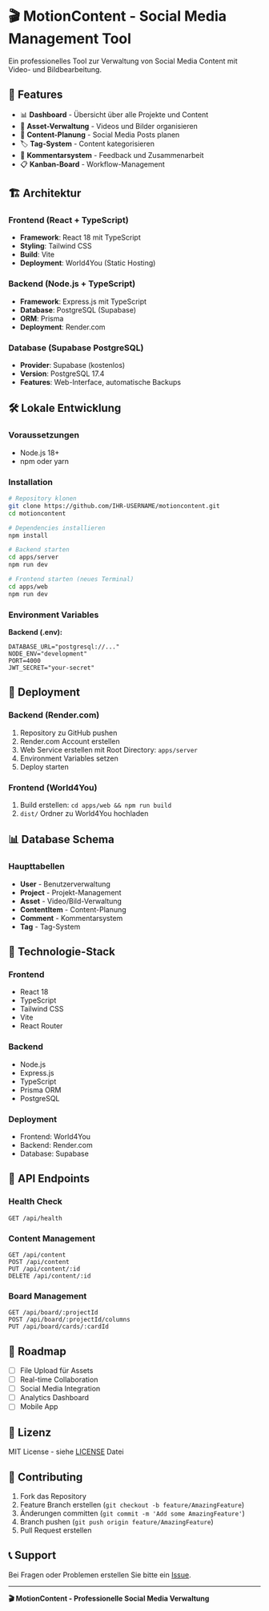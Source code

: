 # 🎬 MotionContent - Social Media Management Tool

Ein professionelles Tool zur Verwaltung von Social Media Content mit Video- und Bildbearbeitung.

## 🚀 Features

- 📊 **Dashboard** - Übersicht über alle Projekte und Content
- 🎥 **Asset-Verwaltung** - Videos und Bilder organisieren
- 📝 **Content-Planung** - Social Media Posts planen
- 🏷️ **Tag-System** - Content kategorisieren
- 💬 **Kommentarsystem** - Feedback und Zusammenarbeit
- 📋 **Kanban-Board** - Workflow-Management

## 🏗️ Architektur

### Frontend (React + TypeScript)
- **Framework**: React 18 mit TypeScript
- **Styling**: Tailwind CSS
- **Build**: Vite
- **Deployment**: World4You (Static Hosting)

### Backend (Node.js + TypeScript)
- **Framework**: Express.js mit TypeScript
- **Database**: PostgreSQL (Supabase)
- **ORM**: Prisma
- **Deployment**: Render.com

### Database (Supabase PostgreSQL)
- **Provider**: Supabase (kostenlos)
- **Version**: PostgreSQL 17.4
- **Features**: Web-Interface, automatische Backups

## 🛠️ Lokale Entwicklung

### Voraussetzungen
- Node.js 18+
- npm oder yarn

### Installation

```bash
# Repository klonen
git clone https://github.com/IHR-USERNAME/motioncontent.git
cd motioncontent

# Dependencies installieren
npm install

# Backend starten
cd apps/server
npm run dev

# Frontend starten (neues Terminal)
cd apps/web
npm run dev
```

### Environment Variables

**Backend (.env):**
```env
DATABASE_URL="postgresql://..."
NODE_ENV="development"
PORT=4000
JWT_SECRET="your-secret"
```

## 🚀 Deployment

### Backend (Render.com)
1. Repository zu GitHub pushen
2. Render.com Account erstellen
3. Web Service erstellen mit Root Directory: `apps/server`
4. Environment Variables setzen
5. Deploy starten

### Frontend (World4You)
1. Build erstellen: `cd apps/web && npm run build`
2. `dist/` Ordner zu World4You hochladen

## 📊 Database Schema

### Haupttabellen
- **User** - Benutzerverwaltung
- **Project** - Projekt-Management
- **Asset** - Video/Bild-Verwaltung
- **ContentItem** - Content-Planung
- **Comment** - Kommentarsystem
- **Tag** - Tag-System

## 🔧 Technologie-Stack

### Frontend
- React 18
- TypeScript
- Tailwind CSS
- Vite
- React Router

### Backend
- Node.js
- Express.js
- TypeScript
- Prisma ORM
- PostgreSQL

### Deployment
- Frontend: World4You
- Backend: Render.com
- Database: Supabase

## 📝 API Endpoints

### Health Check
```
GET /api/health
```

### Content Management
```
GET /api/content
POST /api/content
PUT /api/content/:id
DELETE /api/content/:id
```

### Board Management
```
GET /api/board/:projectId
POST /api/board/:projectId/columns
PUT /api/board/cards/:cardId
```

## 🎯 Roadmap

- [ ] File Upload für Assets
- [ ] Real-time Collaboration
- [ ] Social Media Integration
- [ ] Analytics Dashboard
- [ ] Mobile App

## 📄 Lizenz

MIT License - siehe [LICENSE](LICENSE) Datei

## 🤝 Contributing

1. Fork das Repository
2. Feature Branch erstellen (`git checkout -b feature/AmazingFeature`)
3. Änderungen committen (`git commit -m 'Add some AmazingFeature'`)
4. Branch pushen (`git push origin feature/AmazingFeature`)
5. Pull Request erstellen

## 📞 Support

Bei Fragen oder Problemen erstellen Sie bitte ein [Issue](https://github.com/IHR-USERNAME/motioncontent/issues).

---

**🎬 MotionContent - Professionelle Social Media Verwaltung**
